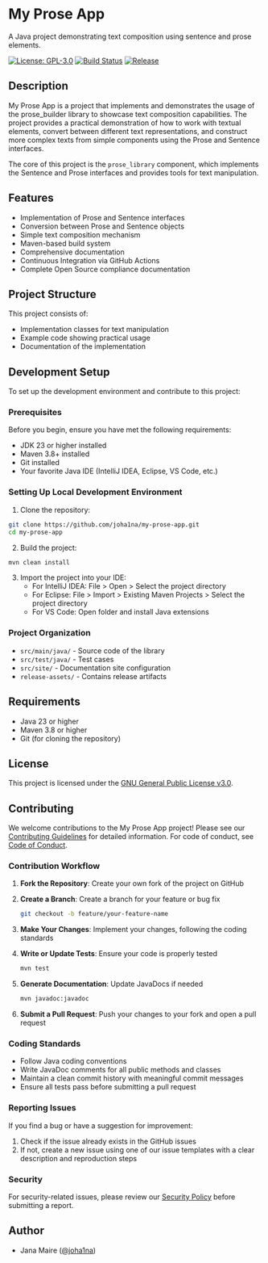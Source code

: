 # My Prose App

A Java project demonstrating text composition using sentence and prose elements.

[![License: GPL-3.0](https://img.shields.io/badge/License-GPL--3.0-orange.svg)](https://www.gnu.org/licenses/gpl-3.0)
[![Build Status](https://img.shields.io/github/actions/workflow/status/joha1na/my-prose-app/maven.yml?branch=main&label=CI)](https://github.com/joha1na/my-prose-app/actions/workflows/maven.yml)
[![Release](https://img.shields.io/github/v/release/joha1na/my-prose-app)](https://github.com/joha1na/my-prose-app/releases)

## Description

My Prose App is a project that implements and demonstrates the usage of the prose_builder library to showcase text composition capabilities. The project provides a practical demonstration of how to work with textual elements, convert between different text representations, and construct more complex texts from simple components using the Prose and Sentence interfaces.

The core of this project is the `prose_library` component, which implements the Sentence and Prose interfaces and provides tools for text manipulation.

## Features

- Implementation of Prose and Sentence interfaces
- Conversion between Prose and Sentence objects
- Simple text composition mechanism
- Maven-based build system
- Comprehensive documentation
- Continuous Integration via GitHub Actions
- Complete Open Source compliance documentation

## Project Structure

This project consists of:
- Implementation classes for text manipulation
- Example code showing practical usage
- Documentation of the implementation

## Development Setup

To set up the development environment and contribute to this project:

### Prerequisites

Before you begin, ensure you have met the following requirements:
- JDK 23 or higher installed
- Maven 3.8+ installed
- Git installed
- Your favorite Java IDE (IntelliJ IDEA, Eclipse, VS Code, etc.)

### Setting Up Local Development Environment

1. Clone the repository:
```bash
git clone https://github.com/joha1na/my-prose-app.git
cd my-prose-app
```

2. Build the project:
```bash
mvn clean install
```

3. Import the project into your IDE:
   - For IntelliJ IDEA: File > Open > Select the project directory
   - For Eclipse: File > Import > Existing Maven Projects > Select the project directory
   - For VS Code: Open folder and install Java extensions

### Project Organization

- `src/main/java/` - Source code of the library
- `src/test/java/` - Test cases
- `src/site/` - Documentation site configuration
- `release-assets/` - Contains release artifacts

## Requirements

- Java 23 or higher
- Maven 3.8 or higher
- Git (for cloning the repository)

## License

This project is licensed under the [GNU General Public License v3.0](LICENSE).

## Contributing

We welcome contributions to the My Prose App project! Please see our [Contributing Guidelines](CONTRIBUTING.md) for detailed information. For code of conduct, see [Code of Conduct](CODE_OF_CONDUCT.md).

### Contribution Workflow

1. **Fork the Repository**: Create your own fork of the project on GitHub

2. **Create a Branch**: Create a branch for your feature or bug fix
   ```bash
   git checkout -b feature/your-feature-name
   ```

3. **Make Your Changes**: Implement your changes, following the coding standards

4. **Write or Update Tests**: Ensure your code is properly tested
   ```bash
   mvn test
   ```

5. **Generate Documentation**: Update JavaDocs if needed
   ```bash
   mvn javadoc:javadoc
   ```

6. **Submit a Pull Request**: Push your changes to your fork and open a pull request

### Coding Standards

- Follow Java coding conventions
- Write JavaDoc comments for all public methods and classes
- Maintain a clean commit history with meaningful commit messages
- Ensure all tests pass before submitting a pull request

### Reporting Issues

If you find a bug or have a suggestion for improvement:
1. Check if the issue already exists in the GitHub issues
2. If not, create a new issue using one of our issue templates with a clear description and reproduction steps

### Security

For security-related issues, please review our [Security Policy](SECURITY.md) before submitting a report.

## Author

- Jana Maire ([@joha1na](https://github.com/joha1na))
